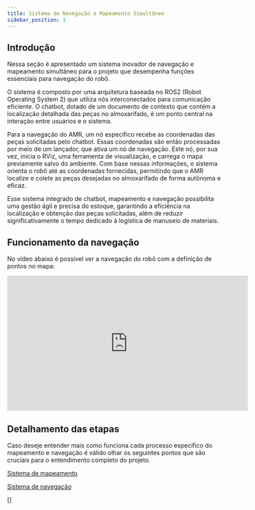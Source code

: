 ```yaml
---
title: Sistema de Navegação e Mapeamento Simultâneo
sidebar_position: 1
---
```


## Introdução 

 Nessa seção é apresentado um sistema inovador de navegação e mapeamento simultâneo para o projeto que desempenha funções essenciais para navegação do robô.

O sistema é composto por uma arquitetura baseada no ROS2 (Robot Operating System 2) que utiliza nós interconectados para comunicação eficiente. O chatbot, dotado de um documento de contexto que contém a localização detalhada das peças no almoxarifado, é um ponto central na interação entre usuários e o sistema.

Para a navegação do AMR, um nó específico recebe as coordenadas das peças solicitadas pelo chatbot. Essas coordenadas são então processadas por meio de um lançador, que ativa um nó de navegação. Este nó, por sua vez, inicia o RViz, uma ferramenta de visualização, e carrega o mapa previamente salvo do ambiente. Com base nessas informações, o sistema orienta o robô até as coordenadas fornecidas, permitindo que o AMR localize e colete as peças desejadas no almoxarifado de forma autônoma e eficaz.

Esse sistema integrado de chatbot, mapeamento e navegação possibilita uma gestão ágil e precisa do estoque, garantindo a eficiência na localização e obtenção das peças solicitadas, além de reduzir significativamente o tempo dedicado à logística de manuseio de materiais.

## Funcionamento da navegação
No vídeo abaixo é possível ver a navegação do robô com a definição de pontos no mapa:
<iframe width="560" height="315" src="https://www.youtube.com/embed/raEjiScBLww?si=LWchqNsOgfs0wcSm" title="YouTube video player" frameborder="0" allow="accelerometer; autoplay; clipboard-write; encrypted-media; gyroscope; picture-in-picture; web-share" allowfullscreen></iframe>


## Detalhamento das etapas 

Caso deseje entender mais como funciona cada processo específico do mapeamento e navegação é válido olhar os seguintes pontos que são cruciais para o entendimento completo do projeto. 

[Sistema de mapeamento](https://2023m8t2-inteli.github.io/grupo2/sprint2/Mapeamento/)

[Sistema de navegação](https://2023m8t2-inteli.github.io/grupo2/sprint3/Sistema%20de%20navega%C3%A7%C3%A3o/)

[]